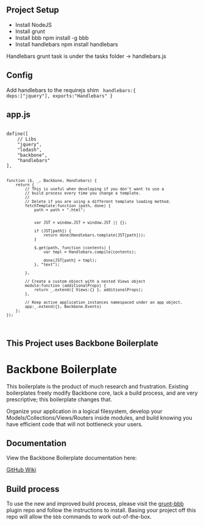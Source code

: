 ## Project Setup

* Install NodeJS
* Install grunt
* Install bbb
    npm install -g bbb
* Install handlebars
    npm install handlebars


Handlebars grunt task is under the tasks folder -> handlebars.js

## Config

Add handlebars to the requirejs shim
<code>
        handlebars:{
            deps:["jquery"],
            exports:"Handlebars"
        }
 </code>


## app.js
<code>
define([
    // Libs
    "jquery",
    "lodash",
    "backbone",
    "handlebars"
],

    function ($, _, Backbone, Handlebars) {
        return {
            // This is useful when developing if you don't want to use a
            // build process every time you change a template.
            //
            // Delete if you are using a different template loading method.
            fetchTemplate:function (path, done) {
                path = path + ".html";


                var JST = window.JST = window.JST || {};

                if (JST[path]) {
                    return done(Handlebars.template(JST[path]));
                }

                $.get(path, function (contents) {
                    var tmpl = Handlebars.compile(contents);

                    done(JST[path] = tmpl);
                }, "text");

            },

            // Create a custom object with a nested Views object
            module:function (additionalProps) {
                return _.extend({ Views:{} }, additionalProps);
            },

            // Keep active application instances namespaced under an app object.
            app:_.extend({}, Backbone.Events)
        };
    });
</code>




## This Project uses Backbone Boilerplate

Backbone Boilerplate
====================

This boilerplate is the product of much research and frustration.  Existing
boilerplates freely modify Backbone core, lack a build process, and are
very prescriptive; this boilerplate changes that.

Organize your application in a logical filesystem, develop your
Models/Collections/Views/Routers inside modules, and build knowing you have
efficient code that will not bottleneck your users.

## Documentation ##

View the Backbone Boilerplate documentation here:

[GitHub Wiki](https://github.com/tbranyen/backbone-boilerplate/wiki)

## Build process ##

To use the new and improved build process, please visit the 
[grunt-bbb](https://github.com/backbone-boilerplate/grunt-bbb)
plugin repo and follow the instructions to install.  Basing your project off
this repo will allow the `bbb` commands to work out-of-the-box.
